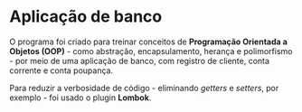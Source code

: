 # Aplicação de banco

O programa foi criado para treinar conceitos de **Programação Orientada a Objetos (OOP)** - como abstração, encapsulamento, herança e polimorfismo - por meio de 
uma aplicação de banco, com registro de cliente, conta corrente
e conta poupança.

Para reduzir a verbosidade de código - eliminando *getters* e *setters*,
por exemplo - foi usado o plugin **Lombok**.
